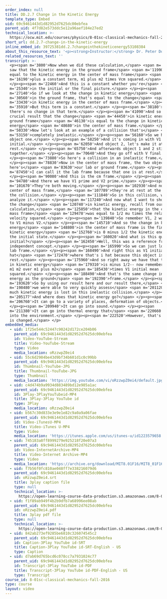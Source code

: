 ```yaml
---
order_index: null
title: DD.2.7 Change in the Kinetic Energy
template_type: Embed
uid: 69c9461443d1d82952d7625dc00ebfea
parent_uid: 4f7d82e573ddc5e12a96aef184e27ed2
technical_location: >-
  https://ocw.mit.edu/courses/physics/8-01sc-classical-mechanics-fall-2016/week-9-collision-theory/dd.2.7-change-in-the-kinetic-energy/dd.2.7-change-in-the-kinetic-energy
short_url: dd.2.7-change-in-the-kinetic-energy
inline_embed_id: 39725381dd.2.7changeinthekineticenergy53108384
about_this_resource_text: '<p><strong>Instructor:</strong> Dr. Peter Dourmashkin</p>'
related_resources_text: ''
transcript: >-
  <p><span m='3800'>Now when we did these calculation,</span> <span m='6170'>we
  saw that the kinetic energy in the ground frame</span> <span m='11990'>was
  equal to the kinetic energy in the center of mass frame</span> <span
  m='16190'>plus a constant term, m1 plus m2 times Vcm squared.</span>
  </p><p><span m='22460'>And this is a constant whether you're</span> <span
  m='25340'>in the initial or the final picture.</span> </p><p><span
  m='27140'>So if we look at the change in kinetic energy</span> <span
  m='30560'>in the ground frame, that's equal to the change</span> <span
  m='33430'>in kinetic energy in the center of mass frame.</span> </p><p><span
  m='35910'>But this term is a constant.</span> </p><p><span m='38180'>So
  there's no change in that term.</span> </p><p><span m='41090'>And so we have a
  crucial result that the change</span> <span m='44450'>in kinetic energy in the
  ground frame</span> <span m='46130'>is equal to the change in kinetic
  energy</span> <span m='48680'>in the center of mass frame.</span> </p><p><span
  m='50330'>Now let's look at an example of a collision that's</span> <span
  m='53150'>completely inelastic.</span> </p><p><span m='56160'>So we have
  object one.</span> </p><p><span m='58250'>And it's coming in with V1
  initial.</span> </p><p><span m='62050'>And object 2, let's make it at
  rest.</span> </p><p><span m='65750'>And afterwards object 1 and 2 stick
  together.</span> </p><p><span m='70640'>And they go off with V final.</span>
  </p><p><span m='73880'>So here's a collision in an inelastic frame.</span>
  </p><p><span m='78830'>Now in the center of mass frame, the two objects-- so
  here's</span> <span m='83630'>our lab or ground frame.</span> </p><p><span
  m='87450'>I can call it the lab frame because that one is at rest.</span>
  </p><p><span m='90080'>And this is the cm frame.</span> </p><p><span
  m='94780'>And there we have V1 prime and V2 prime.</span> </p><p><span
  m='101670'>They're both moving.</span> </p><p><span m='102930'>And now in the
  center of mass frame,</span> <span m='107789'>they're at rest at the end of
  the collision.</span> </p><p><span m='111840'>So in this collision, we can
  analyze it.</span> </p><p><span m='117240'>And now what I want to show is that
  the change</span> <span m='120740'>in kinetic energy, recall from our previous
  calculation,</span> <span m='125850'>that the kinetic energy in the center of
  mass frame</span> <span m='129478'>was equal to 1/2 mu times the relative
  velocity squared.</span> </p><p><span m='139840'>So remember V1, 2 was equal
  to V1 minus V2.</span> </p><p><span m='145710'>And so the change in kinetic
  energy</span> <span m='148800'>in the center of mass frame is the final
  kinetic energy</span> <span m='152760'>is 0 minus 1/2 the kinetic energy in
  the initial state.</span> </p><p><span m='160020'>And what is this quantity
  initial?</span> </p><p><span m='162450'>Well, this was a reference frame
  independent concept.</span> </p><p><span m='165990'>So we can just look at the
  lab frame.</span> </p><p><span m='168490'>And right this as V1 initial i
  hat</span> <span m='172470'>where that's i hat because this object is at
  rest.</span> </p><p><span m='175960'>And so right away we have that the change
  in kinetic energy</span> <span m='179310'>is minus 1/2-- now remember mu was
  m1 m2 over m1 plus m2</span> <span m='185430'>times V1 initial mean
  squared.</span> </p><p><span m='188490'>And that's the same change in kinetic
  energy as the ground</span> <span m='192390'>frame.</span> </p><p><span
  m='193620'>So by using our result here and our result there,</span> <span
  m='198480'>we were able to very quickly assess</span> <span m='201120'>how
  much kinetic energy is lost in this inelastic collision.</span> </p><p><span
  m='205177'>And where does that kinetic energy go?</span> </p><p><span
  m='206760'>It can go to a variety of places, deformation of objects.</span>
  </p><p><span m='209940'>It can go into sound.</span> </p><p><span
  m='211380'>It can go into thermal energy that</span> <span m='220660'>diffuses
  into the environment.</span> </p><p><span m='222520'>However, that's how much
  is changed.</span> </p>
embedded_media:
  - uid: 1f25e544c52447c90242d172ce204b06
    parent_uid: 69c9461443d1d82952d7625dc00ebfea
    id: Video-YouTube-Stream
    title: Video-YouTube-Stream
    type: Video
    media_location: oRzzwpZ0ei4
  - uid: 55c6d2984be43d9bf34b601d1c0c99bb
    parent_uid: 69c9461443d1d82952d7625dc00ebfea
    id: Thumbnail-YouTube-JPG
    title: Thumbnail-YouTube-JPG
    type: Thumbnail
    media_location: 'https://img.youtube.com/vi/oRzzwpZ0ei4/default.jpg'
  - uid: c4d474b9a9934d883489bd12e985a1ac
    parent_uid: 69c9461443d1d82952d7625dc00ebfea
    id: 3Play-3PlayYouTubeid-MP4
    title: 3Play-3Play YouTube id
    type: 3Play
    media_location: oRzzwpZ0ei4
  - uid: b567c30d833e3e9e1e82c9a0a9a06fae
    parent_uid: 69c9461443d1d82952d7625dc00ebfea
    id: Video-iTunesU-MP4
    title: Video-iTunes U-MP4
    type: Video
    media_location: 'https://itunes.apple.com/us/itunes-u/id1223579658'
  - uid: 745183a8ff8999279e925218f20e07a3
    parent_uid: 69c9461443d1d82952d7625dc00ebfea
    id: Video-InternetArchive-MP4
    title: Video-Internet Archive-MP4
    type: Video
    media_location: 'https://archive.org/download/MIT8.01F16/MIT8_01F16_DD_CMframe7_360p.mp4'
  - uid: f7b56f0fc810ae048ff7e338216079d6
    parent_uid: 69c9461443d1d82952d7625dc00ebfea
    id: oRzzwpZ0ei4.srt
    title: 3play caption file
    type: null
    technical_location: >-
      https://open-learning-course-data-production.s3.amazonaws.com/8-01sc-classical-mechanics-fall-2016/f7b56f0fc810ae048ff7e338216079d6_oRzzwpZ0ei4.srt
  - uid: f1f89ab949f4b2b9dfb7a68996ee08ab
    parent_uid: 69c9461443d1d82952d7625dc00ebfea
    id: oRzzwpZ0ei4.pdf
    title: 3play pdf file
    type: null
    technical_location: >-
      https://open-learning-course-data-production.s3.amazonaws.com/8-01sc-classical-mechanics-fall-2016/f1f89ab949f4b2b9dfb7a68996ee08ab_oRzzwpZ0ei4.pdf
  - uid: 842ab273ef9285be6810c326074545c2
    parent_uid: 69c9461443d1d82952d7625dc00ebfea
    id: Caption-3Play YouTube id-SRT
    title: Caption-3Play YouTube id-SRT-English - US
    type: Caption
  - uid: d7ab69d765bcd6c078cc7a7931024c77
    parent_uid: 69c9461443d1d82952d7625dc00ebfea
    id: Transcript-3Play YouTube id-PDF
    title: Transcript-3Play YouTube id-PDF-English - US
    type: Transcript
course_id: 8-01sc-classical-mechanics-fall-2016
type: course
layout: video
---
```

